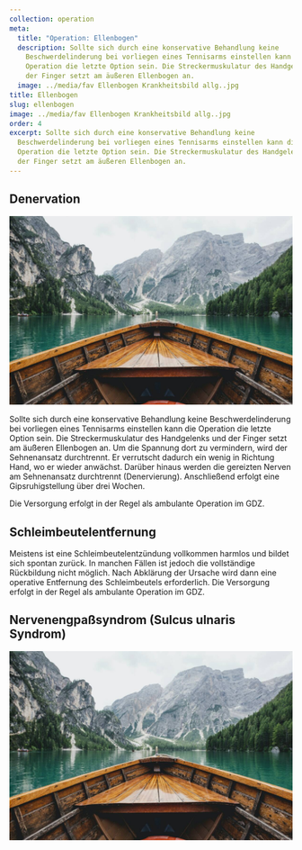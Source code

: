 ```yaml
---
collection: operation
meta:
  title: "Operation: Ellenbogen"
  description: Sollte sich durch eine konservative Behandlung keine
    Beschwerdelinderung bei vorliegen eines Tennisarms einstellen kann die
    Operation die letzte Option sein. Die Streckermuskulatur des Handgelenks und
    der Finger setzt am äußeren Ellenbogen an.
  image: ../media/fav Ellenbogen Krankheitsbild allg..jpg
title: Ellenbogen
slug: ellenbogen
image: ../media/fav Ellenbogen Krankheitsbild allg..jpg
order: 4
excerpt: Sollte sich durch eine konservative Behandlung keine
  Beschwerdelinderung bei vorliegen eines Tennisarms einstellen kann die
  Operation die letzte Option sein. Die Streckermuskulatur des Handgelenks und
  der Finger setzt am äußeren Ellenbogen an.
---
```

## Denervation 

![alt](../media/boot.jpg "tit")

Sollte sich durch eine konservative Behandlung keine Beschwerdelinderung bei vorliegen eines Tennisarms einstellen kann die Operation die letzte Option sein. Die Streckermuskulatur des Handgelenks und der Finger setzt am äußeren Ellenbogen an. Um die Spannung dort zu vermindern, wird der Sehnenansatz durchtrennt. Er verrutscht dadurch ein wenig in Richtung Hand, wo er wieder anwächst. Darüber hinaus werden die gereizten Nerven am Sehnenansatz durchtrennt (Denervierung). Anschließend erfolgt eine Gipsruhigstellung über drei Wochen.

Die Versorgung erfolgt in der Regel als ambulante Operation im GDZ. 

## Schleimbeutelentfernung 

Meistens ist eine Schleimbeutelentzündung vollkommen harmlos und bildet sich spontan zurück. In manchen Fällen ist jedoch die vollständige Rückbildung nicht möglich. Nach Abklärung der Ursache wird dann eine operative Entfernung des Schleimbeutels erforderlich. Die Versorgung erfolgt in der Regel als ambulante Operation im GDZ. 

## Nervenengpaßsyndrom (Sulcus ulnaris Syndrom)

![alt](../media/boot.jpg "tit")